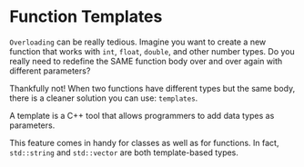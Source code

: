 # Function Templates
`Overloading` can be really tedious. Imagine you want to create a new function that works with `int`, `float`, `double`, and other number types. Do you really need to redefine the SAME function body over and over again with different parameters?

Thankfully not! When two functions have different types but the same body, there is a cleaner solution you can use: `templates`.

A template is a C++ tool that allows programmers to add data types as parameters.

This feature comes in handy for classes as well as for functions. In fact, `std::string` and `std::vector` are both template-based types.
